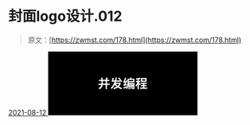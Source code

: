 <!--yml
category: 未分类
date: 0001-01-01 00:00:00
--->

# 封面logo设计.012

> 原文：[https://zwmst.com/178.html](https://zwmst.com/178.html)

   [ <time datetime="2021-08-12T09:32:48+08:00"> 2021-08-12 </time> ](https://zwmst.com/%e5%b0%81%e9%9d%a2logo%e8%ae%be%e8%ae%a1-012-3)  [![](img/2e126853d33e9d564eb6768c55b64f16.png)](https://zwmst.com/wp-content/uploads/2021/08/1628731968-a50c3c85919a253.jpeg)